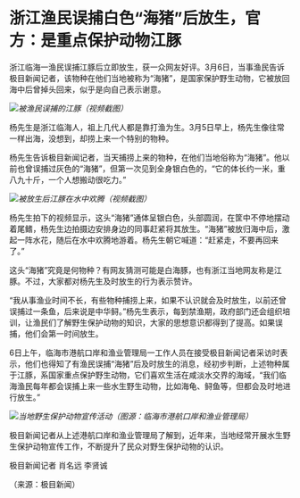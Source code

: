 # 浙江渔民误捕白色“海猪”后放生，官方：是重点保护动物江豚

浙江临海一渔民误捕江豚后立即放生，获一众网友好评。3月6日，当事渔民告诉极目新闻记者，该物种在他们当地被称为“海猪”，是国家保护野生动物，它被放回海中后曾掉头回来，似乎是向自己表示谢意。

![](https://inews.gtimg.com/om_bt/ODEC5qqsmgD-tJXmzqIbDYIZ_g9ouUwqvChmO7bVeiRQcAA/1000)_被渔民误捕的江豚（视频截图）_

杨先生是浙江临海人，祖上几代人都是靠打渔为生。3月5日早上，杨先生像往常一样出海，没想到，却捞上来一个特别的物种。

杨先生告诉极目新闻记者，当天捕捞上来的物种，在他们当地俗称为“海猪”。他以前也曾误捕过灰色的“海猪”，但第一次见到全身银白色的，“它的体长约一米，重八九十斤，一个人想搬动很吃力。”

![](https://inews.gtimg.com/om_bt/OuX-E24Hfh8JTcx_2yaNwrCrjme-ODFqBKY7ZElw5O3QwAA/1000)_被放生后江豚在水中欢腾（视频截图）_

杨先生拍下的视频显示，这头“海猪”通体呈银白色，头部圆润，在筐中不停地摆动着尾鳍，杨先生边拍摄边安排身边的同事赶紧将其放生。“海猪”被放归海中后，激起一阵水花，随后在水中欢腾地游着。杨先生朝它喊道：“赶紧走，不要再回来了。”

这头“海猪”究竟是何物种？有网友猜测可能是白海豚，也有浙江当地网友称是江豚。不过，大家都对杨先生及时放生的行为表示赞许。

“我从事渔业时间不长，有些物种捕捞上来，如果不认识就会及时放生，以前还曾误捕过一条鱼，后来说是中华鲟。”杨先生表示，每到禁渔期，政府部门还会组织培训，让渔民们了解野生保护动物的知识，大家的思想意识都得到了提高。如果误捕，他们会第一时间放生。

6日上午，临海市港航口岸和渔业管理局一工作人员在接受极目新闻记者采访时表示，他们也得知了有渔民误捕“海猪”后及时放生的消息，经初步判断，上述物种属于江豚，系国家重点保护野生动物，它们喜欢生活在咸淡水交界的海域，“我们临海渔民每年都会误捕上来一些水生野生动物，比如海龟、鲟鱼等，但都会及时地进行放生。”

![](https://inews.gtimg.com/om_bt/Ol_fnpmAdBP_2s39wlfj9zBrcMpd0w6sPKnQ-J0cGmYMkAA/1000)_当地野生保护动物宣传活动（图源：临海市港航口岸和渔业管理局）_

极目新闻记者从上述港航口岸和渔业管理局了解到，近年来，当地经常开展水生野生保护动物宣传工作，不断提升了民众对野生保护动物的认识。

极目新闻记者 肖名远 李贤诚

（来源：极目新闻）

